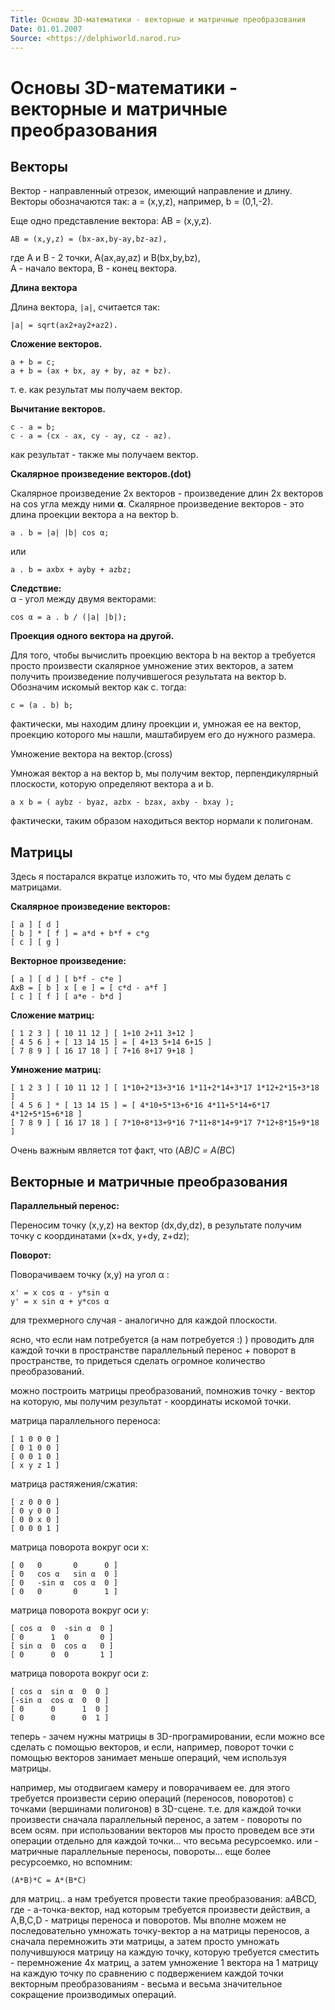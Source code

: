 ```yaml
---
Title: Основы 3D-математики - векторные и матричные преобразования
Date: 01.01.2007
Source: <https://delphiworld.narod.ru>
---
```



Основы 3D-математики - векторные и матричные преобразования
============================================================

## Векторы

Вектор - направленный отрезок, имеющий направление и длину.
Векторы обозначаются так: a = (x,y,z), например, b = (0,1,-2).

Еще одно представление вектора: AB = (x,y,z).

    AB = (x,y,z) = (bx-ax,by-ay,bz-az),

где A и B - 2 точки, A(ax,ay,az) и B(bx,by,bz),  
A - начало вектора, B - конец вектора.

**Длина вектора**

Длина вектора, `|a|`, считается так:

    |a| = sqrt(ax2+ay2+az2).

**Сложение векторов.**

    a + b = c;
    a + b = (ax + bx, ay + by, az + bz).

т. е. как результат мы получаем вектор.

**Вычитание векторов.**

    c - a = b;
    c - a = (cx - ax, cy - ay, cz - az).

как результат - также мы получаем вектор.

**Cкалярное произведение векторов.(dot)**

Скалярное произведение 2х векторов - произведение длин 2х векторов на
cos угла между ними **α**. Скалярное произведение векторов - это длина
проекции вектора a на вектор b.

    a . b = |a| |b| cos α;

или

    a . b = axbx + ayby + azbz;

**Следствие:**  
α - угол между двумя векторами:

    cos α = a . b / (|a| |b|);

**Проекция одного вектора на другой.**

Для того, чтобы вычислить проекцию вектора b на вектор а требуется
просто произвести скалярное умножение этих векторов, а затем получить
произведение получившегося результата на вектор b. Обозначим искомый
вектор как c. тогда:

    c = (a . b) b;

фактически, мы находим длину проекции и, умножая ее на вектор, проекцию
которого мы нашли, маштабируем его до нужного размера.

Умножение вектора на вектор.(cross)

Умножая вектор a на вектор b, мы получим вектор, перпендикулярный
плоскости, которую определяют вектора a и b.

    a x b = ( aybz - byaz, azbx - bzax, axby - bxay );

фактически, таким образом находиться вектор нормали к полигонам.

## Матрицы

Здесь я постарался вкратце изложить то, что мы будем делать с матрицами.

**Скалярное произведение векторов:**

    [ a ] [ d ]
    [ b ] * [ f ] = a*d + b*f + c*g
    [ c ] [ g ]

**Векторное произведение:**

    [ a ] [ d ] [ b*f - c*e ]
    AxB = [ b ] x [ e ] = [ c*d - a*f ]
    [ c ] [ f ] [ a*e - b*d ]

**Сложение матриц:**

    [ 1 2 3 ] [ 10 11 12 ] [ 1+10 2+11 3+12 ]
    [ 4 5 6 ] + [ 13 14 15 ] = [ 4+13 5+14 6+15 ]
    [ 7 8 9 ] [ 16 17 18 ] [ 7+16 8+17 9+18 ]

**Умножение матриц:**

    [ 1 2 3 ] [ 10 11 12 ] [ 1*10+2*13+3*16 1*11+2*14+3*17 1*12+2*15+3*18 ]
    [ 4 5 6 ] * [ 13 14 15 ] = [ 4*10+5*13+6*16 4*11+5*14+6*17 4*12+5*15+6*18 ]
    [ 7 8 9 ] [ 16 17 18 ] [ 7*10+8*13+9*16 7*11+8*14+9*17 7*12+8*15+9*18 ]

Очень важным является тот факт, что (A*B)*С = A*(B*C)

## Векторные и матричные преобразования

**Параллельный перенос:**

Переносим точку (x,y,z) на вектор (dx,dy,dz), в результате получим точку
с координатами (x+dx, y+dy, z+dz);

**Поворот:**

Поворачиваем точку (x,y) на угол α :

    x' = x cos α - y*sin α
    y' = x sin α + y*cos α

для трехмерного случая - аналогично для каждой плоскости.

ясно, что если нам потребуется (а нам потребуется :) ) проводить для
каждой точки в пространстве параллельный перенос + поворот в
пространстве, то придеться сделать огромное количество преобразований.

можно построить матрицы преобразований, помножив точку - вектор на
которую, мы получим результат - координаты искомой точки.

матрица параллельного переноса:

    [ 1 0 0 0 ]
    [ 0 1 0 0 ]
    [ 0 0 1 0 ]
    [ x y z 1 ]

матрица растяжения/сжатия:

    [ z 0 0 0 ]
    [ 0 y 0 0 ]
    [ 0 0 x 0 ]
    [ 0 0 0 1 ]

матрица поворота вокруг оси x:

    [ 0   0       0      0 ]
    [ 0   cos α   sin α  0 ]
    [ 0   -sin α  cos α  0 ]
    [ 0   0       0      1 ]

матрица поворота вокруг оси y:

    [ cos α  0  -sin α  0 ]
    [ 0      1  0       0 ]
    [ sin α  0  cos α   0 ]
    [ 0      0  0       1 ]

матрица поворота вокруг оси z:

    [ cos α  sin α  0  0 ]
    [-sin α  cos α  0  0 ]
    [ 0      0      1  0 ]
    [ 0      0      0  1 ]

теперь - зачем нужны матрицы в 3D-програмировании, если можно все
сделать с помощью векторов, и если, например, поворот точки с помощью
векторов занимает меньше операций, чем используя матрицы.

например, мы отодвигаем камеру и поворачиваем ее. для этого требуется
произвести серию операций (переносов, поворотов) с точками (вершинами
полигонов) в 3D-сцене. т.е. для каждой точки произвести сначала
параллельный перенос, а затем - повороты по всем осям. при использовании
векторов мы просто проведем все эти операции отдельно для каждой
точки... что весьма ресурсоемко. или - матричные параллельные переносы,
повороты... еще более ресурсоемко, но вспомним:

    (A*B)*C = A*(B*C)

для матриц.. а нам требуется провести такие преобразования:
a*A*B*C*D, где - а-точка-вектор, над которым требуется произвести
действия, а A,B,C,D - матрицы переноса и поворотов. Мы вполне можем не
последовательно умножать точку-вектор a на матрицы переносов, а сначала
перемножить эти матрицы, а затем просто умножать получившуюся матрицу на
каждую точку, которую требуется сместить - перемножение 4х матриц, а
затем умножение 1 вектора на 1 матрицу на каждую точку по сравнению с
подвержением каждой точки векторным преобразованиям - весьма и весьма
значительное сокращение производимых операций.


